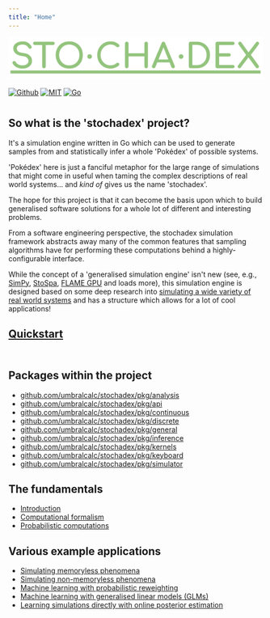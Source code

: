 ```yaml
---
title: "Home"
---
```


![](./assets/logo.png)

<div class="centered"><a href="https://github.com/umbralcalc/stochadex"><img src="https://img.shields.io/badge/github-%23121011.svg?style=for-the-badge&amp;logo=github&amp;logoColor=white" class="no-center" alt="Github" /></a> <a href="https://github.com/umbralcalc/stochadex/blob/main/LICENSE"><img src="https://img.shields.io/badge/License-MIT-yellow.svg" height="27" class="no-center" alt="MIT" /></a> <a href="https://go.dev/"><img src="https://img.shields.io/badge/go-%2300ADD8.svg?style=for-the-badge&logo=go&logoColor=white" class="no-center" alt="Go" /></a></div>
<div style="height:0.75em;"></div>

## So what is the 'stochadex' project?

It's a simulation engine written in Go which can be used to generate samples from and statistically infer a whole 'Pokédex' of possible systems.

'Pokédex' here is just a fanciful metaphor for the large range of simulations that might come in useful when taming the complex descriptions of real world systems... and _kind of_ gives us the name 'stochadex'.

The hope for this project is that it can become the basis upon which to build generalised software solutions for a whole lot of different and interesting problems.

From a software engineering perspective, the stochadex simulation framework abstracts away many of the common features that sampling algorithms have for performing these computations behind a highly-configurable interface.

While the concept of a 'generalised simulation engine' isn't new (see, e.g., [SimPy](https://gitlab.com/team-simpy/simpy/), [StoSpa](https://github.com/BartoszBartmanski/StoSpa), [FLAME GPU](https://github.com/FLAMEGPU/FLAMEGPU2/) and loads more), this simulation engine is designed based on some deep research into [simulating a wide variety of real world systems](https://github.com/umbralcalc) and has a structure which allows for a lot of cool applications!

## [Quickstart](https://umbralcalc.github.io/stochadex/pages/quickstart.html)
<div style="height:0.75em;"></div>

## Packages within the project

- [github.com/umbralcalc/stochadex/pkg/analysis](https://umbralcalc.github.io/stochadex/pkg/analysis.html)
- [github.com/umbralcalc/stochadex/pkg/api](https://umbralcalc.github.io/stochadex/pkg/api.html)
- [github.com/umbralcalc/stochadex/pkg/continuous](https://umbralcalc.github.io/stochadex/pkg/continuous.html)
- [github.com/umbralcalc/stochadex/pkg/discrete](https://umbralcalc.github.io/stochadex/pkg/discrete.html)
- [github.com/umbralcalc/stochadex/pkg/general](https://umbralcalc.github.io/stochadex/pkg/general.html)
- [github.com/umbralcalc/stochadex/pkg/inference](https://umbralcalc.github.io/stochadex/pkg/inference.html)
- [github.com/umbralcalc/stochadex/pkg/kernels](https://umbralcalc.github.io/stochadex/pkg/kernels.html)
- [github.com/umbralcalc/stochadex/pkg/keyboard](https://umbralcalc.github.io/stochadex/pkg/keyboard.html)
- [github.com/umbralcalc/stochadex/pkg/simulator](https://umbralcalc.github.io/stochadex/pkg/simulator.html)

## The fundamentals

- [Introduction](https://umbralcalc.github.io/stochadex/pages/introduction.html)
- [Computational formalism](https://umbralcalc.github.io/stochadex/pages/computational_formalism.html)
- [Probabilistic computations](https://umbralcalc.github.io/stochadex/pages/probabilistic_computations.html)

## Various example applications

- [Simulating memoryless phenomena](https://umbralcalc.github.io/stochadex/pages/simulating_memoryless_phenomena.html)
- [Simulating non-memoryless phenomena](https://umbralcalc.github.io/stochadex/pages/simulating_non_memoryless_phenomena.html)
- [Machine learning with probabilistic reweighting](https://umbralcalc.github.io/stochadex/pages/machine_learning_with_probabilistic_reweighting.html)
- [Machine learning with generalised linear models (GLMs)](https://umbralcalc.github.io/stochadex/pages/machine_learning_with_generalised_linear_models.html)
- [Learning simulations directly with online posterior estimation](https://umbralcalc.github.io/stochadex/pages/learning_simulations_directly_with_online_posterior_estimation.html)
